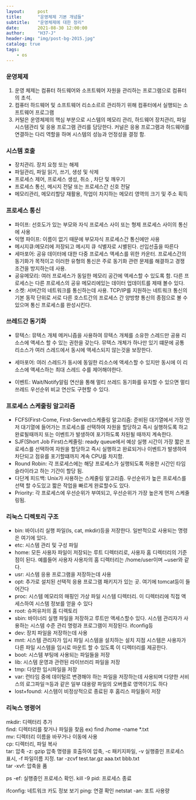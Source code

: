 ```yaml
---
layout:     post
title:      "운영체제 기본 개념들"
subtitle:   "운영체제에 대한 정리"
date:       2021-08-30 12:00:00
author:     "H37-J"
header-img: "img/post-bg-2015.jpg"
catalog: true
tags:
    - os
---
```


### 운영체제

1. 운영 체제는 컴퓨터 하드웨어와 소프트웨어 자원을 관리하는 프로그램으로 컴퓨터의 초석.  
2. 컴퓨터 하드웨어 및 소프트웨어 리소소르르 관리하기 위해 컴퓨터에서 실행되는 소프트웨어 프로그램
3. 커털은 운영체제의 핵심 부분으로 시스템의 메모리 관리, 하드웨어 장치관리, 파일시스템관리 및 응용 프로그램 관리를 담당한다. 커널은 응용 프로그램과 하드웨어를 연결하는 다리 역할을 하며 시스템의 성능과 언정성을 결정 함.

### 시스템 호출

* 장치관리. 장치 요청 또는 해제
* 파일관리, 파일 읽기, 쓰기, 생성 및 삭제
* 프로세스 제어, 프로세스 생성, 취소 , 차단 및 깨우기
* 프로세스 통신, 메시지 전달 또는 프로세스간 신호 전달
* 메모리관리, 메모리할당 재활용, 작업이 차지하는 메모리 영역의 크기 및 주소 획득

### 프로세스 통신

* 파이프: 선호도가 있는 부모와 자식 프로세스 사이 또는 형제 프로세스 사이의 통신에 사용
* 익명 파이프: 이름이 없기 때문에 부모자식 프로세스간 통신에만 사용
* 메시지큐:메모리에 저장되고 메시지 큐 식별자로 시별된다. 선입선출을 따른다
* 세마포어: 공유 데이터에 대한 다중 프로세스 액세스를 위한 카운터. 프로세스간의 동기화가 목적이고 이러한 유형의 통신은 주로 동기화 관련 문제를 해결하고 경쟁 조건을 방지하는데 사용.
* 공유메모리: 여러 프로세스가 동일한 메모리 공간에 액세스할 수 있도록 함. 다른 프로세스는 다른 프로세스의 공유 메모리에있는 데이터 업데이트를 제때 볼수 있다. 
* 소켓: 서버간의 네트워크를 통신하는데 사용. TCP/IP를 지원하는 네트워크 통신의 기본 동작 단위로 서로 다른 호스트간의 프로세스 간 양방향 통신의 종점으로 볼 수 있으며 통신 프로세스를 완성시킨다.

### 쓰레드간 동기화 

* 뮤텍스: 뮤텍스 개체 메커니즘을 사용하여 뮤텍스 개체를 소유한 스레드만 공용 리소스에 액세스 할 수 있는 권한을 갖는다. 뮤텍스 개체가 하나만 있기 떄문에 공통 리소스가 여러 스레드에서 동시에 액세스되지 않는것을 보장한다. 

* 세마포어: 여러 스레드가 동시에 동일한 리소스에 액세스할 수 있지만 동시에 이 리소스에 액세스하는 최대 스레드 수를 제어해야한다.
* 이벤트: Wait/Notify알림 연산을 통해 멀티 쓰레드 동기화를 유지할 수 있으면 멀티쓰레드 우선순위 비교 연산도 구현할 수 있다.

### 프로세스 스케줄링 알고리즘

* FCFS(First-Come, First-Served)스케줄링 알고리즘: 준비된 대기열에서 가장 먼저 대기열에 들어가는 프로세스를 선택하여 자원을 할당하고 즉시 실행하도록 하고 완료될때까지 또는 이벤트가 발생하여 포기하도록 차된될 때까지 계속한다.
* SJF(Short Job First)스케줄링: ready queue에서 예상 실행 시간이 가장 짧은 프로세스를 선택하여 자원을 할당하고 즉시 실행하고 완료되거나 이벤트가 발생하여 차단되고 점유를 포기할떄까지 계속 CPU를 차지함.
* Round Robin: 각 프로세스에는 해당 프로세스가 실행되도록 허용한 시간인 타임 슬라이라고 하는 기간이 할당 됨.
* 다단계 피드백: Unix가 사용하는 스케줄링 알고리즘. 우선순위가 높은 프로세스를 선택 할 수도있고 짧은 작업을 빠르게 완료할수도 있다.
* Priority: 각 프로세스에 우선순위가 부여되고, 우선순위가 가장 높은게 먼저 스케줄링됨.

### 리눅스 디렉토리 구조

* bin: 바이너리 실행 파일(ls, cat, mkdir)등을 저장한다. 일반적으로 사용되는 명령은 여기에 있다.
* etc: 시스템 관리 및 구성 파일
* home: 모든 사용자 파일이 저장되는 루트 디렉터리로, 사용자 홈 디렉터리의 기준점이 된다. 예를들어 사용자 사용자의 홈 디렉터리는 /home/user이며 ~user와 같다.
* usr: 시스템 응용 프로그램을 저장하는데 사용
* opt: 추가로 설치된 선택적 응용 프로그램 패키지가 있는 곳. 여기에 tomcat등이 들어간다
* proc: 시스템 메모리의 매핑인 가상 파일 시스템 디렉터리. 이 디렉터리에 직접 액세스하여 시스템 정보를 얻을 수 있다
* root: 슈퍼유저의 홈 디렉토리
* sbin: 바이너리 실행 파일을 저장하고 루트만 액세스할수 있다. 시스템 관리자가 사용하는 시스템 수준 관리 명령과 프로그램이 저장된다. ifconfig등
* dev: 장치 파일을 저장하는데 사용
* mnt: 시스템 관리자가 임시 파일 시스템을 설치하는 설치 지점 시스템은 사용자가 다른 파일 시스템을 임시로 마운트 할 수 있도록 이 디렉터리를 제공한다.
* boot: 시스템 부팅에 사용되는 파일들을 저장
* lib: 시스템 운영과 관련된 라이브러리 파일을 저장
* tmp: 다양한 임시파일을 저장
* var: 런타임 중에 데이털르 변경해야 하는 파일을 저장하는데 사용되며 다양한 서비스의 로그파일ㅋ등과 같은 일부 대용량 파일의 오버플로 영역이기도 하다
* lost+found: 시스템이 비정상적으로 종료된 후 홈리스 파일들이 저장

### 리눅스 명령어

mkdir: 디렉터리 추가  
find: 디렉터리를 찾거나 파일을 찾음 ex)  find /home -name *.txt  
mv: 디렉터리 이름을 바꾸거나 이동에 사용  
cp: 디렉터리, 파일 복사  
tar: 압축 -z: gzip 압축 명령을 호출하여 압축, -c 패키지파일, -v 실행중인 프로세스 표시, -f 파일이름 지정. tar -zcvf test.tar.gz aaa.txt bbb.txt  
tar -xvf: 압축을 품
  
ps -ef: 실행중인 프로세스 확인.
kill -9 pid: 프로세스 종료  

ifconfig: 네트워크 카도 정보 보기
ping: 연결 확인
netstat -an: 포트 사용량